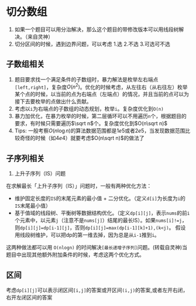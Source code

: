 # 切分数组
1. 如果一个题目可以用分治解决，那么这个题目的带修改版本可以用线段树解决。（来自灵神）
2. 切分区间的时候，遇到边界问题，可以考虑 1.选 2.不选 3.可选可不选

## 子数组相关
1. 题目要求找一个满足条件的子数组时，暴力解法是枚举左右端点`[left,right]`，复杂度$O(n^2)$。优化的时候考虑，从左往右（从右往左）枚举某个点的时候，以当前的点为右端点（左端点）的情况，并且当前的点可以为接下去要枚举的点做出什么贡献。
2. 考虑以`i`为右端点的子数组的动态规划，枚举`i`。复杂度优化到`O(n)`
3. 暴力加优化，在暴力枚举的时候，第二层循环可以不用遍历`n`个，根据题目的要求，有时候只需要遍历$\sqrt n$个。复杂度优化到$O(n\sqrt n)$
4. Tips: 一般考察$O(n\log n)$的算法数据范围都是$1e5$或者$2e5$，当发现数据范围比较奇怪的时候（如$4e4$）就要考虑$O(n\sqrt n)$的做法了

## 子序列相关
1. 上升子序列（IS）问题

在求解最长「上升子序列（IS）」问题时，一般有两种优化方法：
- 维护固定长度的`IS`的末尾元素的最小值 + 二分优化。（定义`d[i]`为长度为`i`的`IS`末尾最小值）
- 基于值域的线段树、平衡树等数据结构优化。（定义`dp[i][j]`，表示`nums`的前`i`个元素中，以元素`j`（注意不是`nums[j]`）结尾的最长IS）。如果`nums[i]!=j`，则`dp[i][j]=dp[i-1][j]`，否则`dp[i][j]=max(dp[i-1][k]+1),(k<j)`。
假设用线段树维护，可以把dp的第一维去掉，因为总是从`i-1`推到`i`。

这两种做法都可以用 `O(nlog⁡n)` 的时间解决`[最长递增子序列]`问题。(转载自灵神)当题目中出现其他额外附加条件的时候，考虑这两个优化方式。

## 区间
考虑`dp[i][j]`可以表示闭区间`[i,j]`的答案或开区间`(i,j)`的答案,或者左开右闭，右开左闭区间的答案


